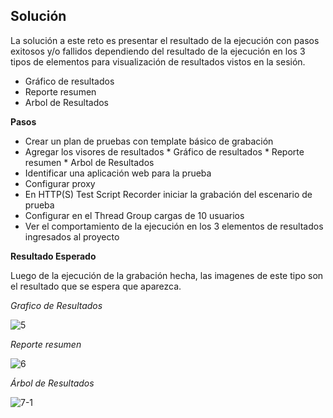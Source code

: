 ## Solución
  
La solución a este reto es presentar el resultado de la ejecución con pasos exitosos y/o fallidos dependiendo del resultado de la ejecución en los 3 tipos de elementos para visualización de resultados vistos en la sesión.

* Gráfico de resultados 
* Reporte resumen 
* Arbol de Resultados

**Pasos**

- Crear un plan de pruebas con template básico de grabación
- Agregar los visores de resultados * Gráfico de resultados * Reporte resumen * Arbol de Resultados
- Identificar una aplicación web para la prueba
- Configurar proxy
- En HTTP(S) Test Script Recorder iniciar la grabación del escenario de prueba
- Configurar en el Thread Group cargas de 10 usuarios
- Ver el comportamiento de la ejecución en los 3 elementos de resultados ingresados al proyecto

**Resultado Esperado**

Luego de la ejecución de la grabación hecha, las imagenes de este tipo son el resultado que se espera que aparezca.

*Grafico de Resultados*

![5](https://user-images.githubusercontent.com/22419786/156090757-6060d36e-9101-485a-9e05-d78a82920c1c.PNG)


*Reporte resumen*

![6](https://user-images.githubusercontent.com/22419786/156090782-617c0e6d-d2cf-4305-9e24-1b950b716c5c.PNG)



*Árbol de Resultados*

![7-1](https://user-images.githubusercontent.com/22419786/156090802-534dd372-41ca-44bb-ac37-5f6f516c15f3.PNG)

